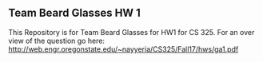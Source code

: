 ## Team Beard Glasses HW 1
This Repository is for Team Beard Glasses for HW1 for CS 325.
For an over view of the question go here:
http://web.engr.oregonstate.edu/~nayyeria/CS325/Fall17/hws/ga1.pdf

 
